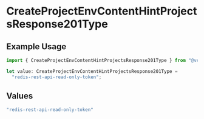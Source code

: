# CreateProjectEnvContentHintProjectsResponse201Type

## Example Usage

```typescript
import { CreateProjectEnvContentHintProjectsResponse201Type } from "@vercel/sdk/models/createprojectenvop.js";

let value: CreateProjectEnvContentHintProjectsResponse201Type =
  "redis-rest-api-read-only-token";
```

## Values

```typescript
"redis-rest-api-read-only-token"
```